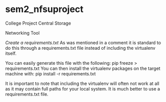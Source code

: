 # sem2_nfsuproject
College Project Central Storage

Networking Tool

*Create a requirements.txt*
As was mentioned in a comment it is standard to do this through a requirements.txt file instead of including the virtualenv itself.

You can easily generate this file with the following: pip freeze > requirements.txt You can then install the virtualenv packages on the target machine with: pip install -r requirements.txt

It is important to note that including the virtualenv will often not work at all as it may contain full paths for your local system. It is much better to use a requirements.txt file.

